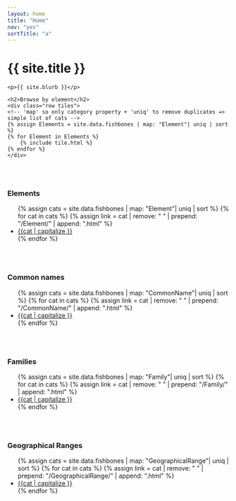 ```yaml
---
layout: home
title: "Home"
nav: "yes"
sortTitle: "a"
---
```


<!-- HEADER -->
<div class="home">
	<div class="container">
		<div class="title">
			<h1>{{ site.title }}</h1>
		</div>
	</div>
</div>

<!-- TILES -->
<div class="container">

	<p>{{ site.blurb }}</p>

	<h2>Browse by element</h2>
	<div class="row tiles">
	<!-- 'map' so only category property + 'uniq' to remove duplicates => simple list of cats -->
	{% assign Elements = site.data.fishbones | map: "Element"| uniq | sort  %}
	{% for Element in Elements %}
		{% include tile.html %}
	{% endfor %}
	</div>
</div>




<div class="container" style="padding-top: 2rem">
	<h3>Elements</h3>
	<ul>
	<!-- 'map' so only category property + 'uniq' to remove duplicates => simple list of cats -->
	{% assign cats = site.data.fishbones | map: "Element"| uniq | sort  %}
	{% for cat in cats %}
		<!-- remove spaces + top & tail => /category/<thiscat>.html -->
		{% assign link = cat | remove: " " | prepend: "/Element/" | append: ".html" %}
		<li><a href="{{link}}">{{cat | capitalize }}</a></li>
	{% endfor %}
	</ul>
</div>


<div class="container" style="padding-top: 2rem">
	<h3>Common names</h3>
	<ul>
	<!-- 'map' so only category property + 'uniq' to remove duplicates => simple list of cats -->
	{% assign cats = site.data.fishbones | map: "CommonName"| uniq | sort  %}
	{% for cat in cats %}
		<!-- remove spaces + top & tail => /category/<thiscat>.html -->
		{% assign link = cat | remove: " " | prepend: "/CommonName/" | append: ".html" %}
		<li><a href="{{link}}">{{cat | capitalize }}</a></li>
	{% endfor %}
	</ul>
</div>

<div class="container" style="padding-top: 2rem">
	<h3>Families</h3>
	<ul>
	<!-- 'map' so only category property + 'uniq' to remove duplicates => simple list of cats -->
	{% assign cats = site.data.fishbones | map: "Family"| uniq | sort  %}
	{% for cat in cats %}
		<!-- remove spaces + top & tail => /category/<thiscat>.html -->
		{% assign link = cat | remove: " " | prepend: "/Family/" | append: ".html" %}
		<li><a href="{{link}}">{{cat | capitalize }}</a></li>
	{% endfor %}
	</ul>
</div>

<div class="container" style="padding-top: 2rem">
	<h3>Geographical Ranges</h3>
	<ul>
	<!-- 'map' so only category property + 'uniq' to remove duplicates => simple list of cats -->
	{% assign cats = site.data.fishbones | map: "GeographicalRange"| uniq | sort  %}
	{% for cat in cats %}
		<!-- remove spaces + top & tail => /category/<thiscat>.html -->
		{% assign link = cat | remove: " " | prepend: "/GeographicalRange/" | append: ".html" %}
		<li><a href="{{link}}">{{cat | capitalize }}</a></li>
	{% endfor %}
	</ul>
</div>
